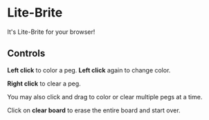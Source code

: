 # Lite-Brite

It's Lite-Brite for your browser!

## Controls
**Left click** to color a peg. **Left click** again to change color.

**Right click** to clear a peg.

You may also click and drag to color or clear multiple pegs at a time.

Click on **clear board** to erase the entire board and start over.

